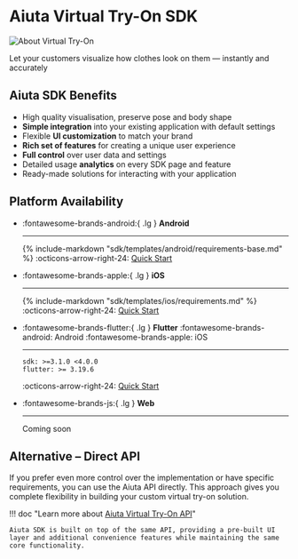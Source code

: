 # Aiuta Virtual Try-On SDK

![About Virtual Try-On](../media/about.png)

Let your customers visualize how clothes look on them — instantly and accurately

## Aiuta SDK Benefits

- High quality visualisation, preserve pose and body shape
- **Simple integration** into your existing application with default settings
- Flexible **UI customization** to match your brand
- **Rich set of features** for creating a unique user experience
- **Full control** over user data and settings
- Detailed usage **analytics** on every SDK page and feature
- Ready-made solutions for interacting with your application

## Platform Availability

<div class="grid cards" markdown>

-   :fontawesome-brands-android:{ .lg } __Android__

    ---
    {% include-markdown "sdk/templates/android/requirements-base.md" %}
    :octicons-arrow-right-24: [Quick Start](./android/setup/installation.md)

-   :fontawesome-brands-apple:{ .lg } __iOS__

    ---
    {% include-markdown "sdk/templates/ios/requirements.md" %}
    :octicons-arrow-right-24: [Quick Start](./ios/quick-start.md)

-   :fontawesome-brands-flutter:{ .lg } __Flutter__ <span class="md-platfroms">:fontawesome-brands-android: Android :fontawesome-brands-apple: iOS</span>

    ---
    ```
    sdk: >=3.1.0 <4.0.0
    flutter: >= 3.19.6
    ```
    :octicons-arrow-right-24: [Quick Start](./flutter/quick-start.md)

-   :fontawesome-brands-js:{ .lg } __Web__

    ---
    Coming soon

</div>

## Alternative – Direct API

If you prefer even more control over the implementation or have specific requirements, you can use the Aiuta API directly. This approach gives you complete flexibility in building your custom virtual try-on solution.

!!! doc "Learn more about [Aiuta Virtual Try-On API](../api/overview.md)"

    Aiuta SDK is built on top of the same API, providing a pre-built UI layer and additional convenience features while maintaining the same core functionality.
